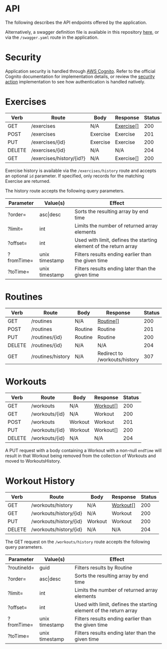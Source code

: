 # API

The following describes the API endpoints offered by the application.

Alternatively, a swagger definition file is available in this repository [here](https://github.com/jpdillingham/SWoT/blob/master/web/public/swagger.yaml), or via the `/swagger.yaml` route in the application.

# Security

Application security is handled through [AWS Cognito](https://docs.aws.amazon.com/cognito/latest/developerguide/cognito-reference.html).  Refer to the official Cognito documentation for implementation details, or review the [security action](https://github.com/jpdillingham/SWoT/blob/master/web/src/components/security/SecurityActions.js) implementation to see how authentication is handled natively.

# Exercises

|Verb|Route|Body|Response|Status|
|----|-----|----|--------|------|
|GET|/exercises|N/A|[Exercise[]](https://github.com/jpdillingham/SWoT/blob/master/docs/DOMAIN.md)|200|
|POST|/exercises|Exercise|Exercise|201|
|PUT|/exercises/{id}|Exercise|Exercise|200|
|DELETE|/exercises/{id}|N/A|N/A|204|
|GET|/exercises/history/{id?}|N/A|Exercise[]|200|

Exercise history is available via the `/exercises/history` route and accepts an optional `id` parameter.  If specified, only records for the matching Exercise are returned.  

The history route accepts the following query parameters.

|Parameter|Value(s)|Effect|
|---------|--------|------|
|?order=|asc\|desc|Sorts the resulting array by end time|
|?limit=|int|Limits the number of returned array elements|
|?offset=|int|Used with limit, defines the starting element of the return array|
|?fromTime=|unix timestamp|Filters results ending earlier than the given time|
|?toTime=|unix timestamp|Filters results ending later than the given time|

# Routines

|Verb|Route|Body|Response|Status|
|----|-----|----|--------|------|
|GET|/routines|N/A|[Routine[]](https://github.com/jpdillingham/SWoT/blob/master/docs/DOMAIN.md)|200|
|POST|/routines|Routine|Routine|201|
|PUT|/routines/{id}|Routine|Routine|200|
|DELETE|/routines/{id}|N/A|N/A|204|
|GET|/routines/history|N/A|Redirect to /workouts/history|307|

# Workouts

|Verb|Route|Body|Response|Status|
|----|-----|----|--------|------|
|GET|/workouts|N/A|[Workout[]](https://github.com/jpdillingham/SWoT/blob/master/docs/DOMAIN.md)|200|
|GET|/workouts/{id}|N/A|Workout|200|
|POST|/workouts|Workout|Workout|201|
|PUT|/workouts/{id}|Workout|Workout[]|200|
|DELETE|/workouts/{id}|N/A|N/A|204|

A PUT request with a body containing a Workout with a non-null `endTime` will result in that Workout being removed from the collection of Workouts and moved to WorkoutsHistory.

# Workout History

|Verb|Route|Body|Response|Status|
|----|-----|----|--------|------|
|GET|/workouts/history|N/A|[Workout[]](https://github.com/jpdillingham/SWoT/blob/master/docs/DOMAIN.md)|200|
|GET|/workouts/history/{id}|N/A|Workout|200|
|PUT|/workouts/history/{id}|Workout|Workout|200|
|DELETE|/workouts/history/{id}|N/A|N/A|204|

The GET request on the `/workouts/history` route accepts the following query parameters.

|Parameter|Value(s)|Effect|
|---------|--------|------|
|?routineId=|guid|Filters results by Routine|
|?order=|asc\|desc|Sorts the resulting array by end time|
|?limit=|int|Limits the number of returned array elements|
|?offset=|int|Used with limit, defines the starting element of the return array|
|?fromTime=|unix timestamp|Filters results ending earlier than the given time|
|?toTime=|unix timestamp|Filters results ending later than the given time|